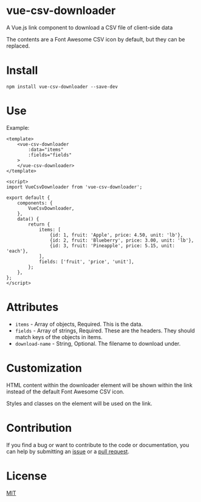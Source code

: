 # vue-csv-downloader
A Vue.js link component to download a CSV file of client-side data

The contents are a Font Awesome CSV icon by default, but they can be replaced.

# Install

`npm install vue-csv-downloader --save-dev`

# Use

Example:

```
<template>
    <vue-csv-downloader
        :data="items"
        :fields="fields"
    >
    </vue-csv-downloader>
</template>

<script>
import VueCsvDownloader from 'vue-csv-downloader';

export default {
    components: {
        VueCsvDownloader,
    },
    data() {
        return {
            items: [
                {id: 1, fruit: 'Apple', price: 4.50, unit: 'lb'},
                {id: 2, fruit: 'Blueberry', price: 3.00, unit: 'lb'},
                {id: 3, fruit: 'Pineapple', price: 5.15, unit: 'each'},
            ],
            fields: ['fruit', 'price', 'unit'],
        };
    },
};
</script>
```

# Attributes

* `items` - Array of objects, Required. This is the data.
* `fields` - Array of strings, Required. These are the headers. They should match keys of the objects in items.
* `download-name` - String, Optional. The filename to download under.

# Customization

HTML content within the downloader element will be shown within the link instead of the default Font Awesome CSV icon.

Styles and classes on the element will be used on the link.

# Contribution

If you find a bug or want to contribute to the code or documentation, you can help by submitting an [issue](https://github.com/thatsus/vue-csv-downloader/issues) or a [pull request](https://github.com/thatsus/vue-csv-downloader/pulls).

# License

[MIT](http://opensource.org/licenses/MIT)
